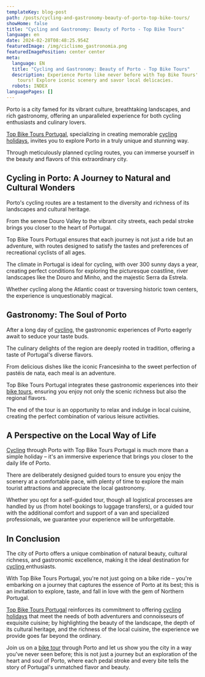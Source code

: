 ```yaml
---
templateKey: blog-post
path: /posts/cycling-and-gastronomy-beauty-of-porto-top-bike-tours/
showHome: false
title: "Cycling and Gastronomy: Beauty of Porto - Top Bike Tours"
language: en
date: 2024-02-28T08:48:25.954Z
featuredImage: /img/ciclismo_gastronomia.png
featuredImagePosition: center center
meta:
  language: EN
  title: "Cycling and Gastronomy: Beauty of Porto - Top Bike Tours"
  description: Experience Porto like never before with Top Bike Tours' exceptional
    tours! Explore iconic scenery and savor local delicacies.
  robots: INDEX
languagePages: []
---
```

Porto is a city famed for its vibrant culture, breathtaking landscapes, and rich gastronomy, offering an unparalleled experience for both cycling enthusiasts and culinary lovers.

[Top Bike Tours Portugal](https://topbiketoursportugal.com/), specializing in creating memorable [cycling holidays](https://topbiketoursportugal.com/bike-tours-in-portugal/), invites you to explore Porto in a truly unique and stunning way.

Through meticulously planned cycling routes, you can immerse yourself in the beauty and flavors of this extraordinary city.

## Cycling in Porto: A Journey to Natural and Cultural Wonders

Porto's cycling routes are a testament to the diversity and richness of its landscapes and cultural heritage.

From the serene Douro Valley to the vibrant city streets, each pedal stroke brings you closer to the heart of Portugal.

Top Bike Tours Portugal ensures that each journey is not just a ride but an adventure, with routes designed to satisfy the tastes and preferences of recreational cyclists of all ages.

The climate in Portugal is ideal for cycling, with over 300 sunny days a year, creating perfect conditions for exploring the picturesque coastline, river landscapes like the Douro and Minho, and the majestic Serra da Estrela.

Whether cycling along the Atlantic coast or traversing historic town centers, the experience is unquestionably magical.

## Gastronomy: The Soul of Porto

After a long day of [cycling](https://topbiketoursportugal.com/bike-tours-in-portugal/), the gastronomic experiences of Porto eagerly await to seduce your taste buds.

The culinary delights of the region are deeply rooted in tradition, offering a taste of Portugal's diverse flavors.

From delicious dishes like the iconic Francesinha to the sweet perfection of pastéis de nata, each meal is an adventure.

Top Bike Tours Portugal integrates these gastronomic experiences into their [bike tours](https://topbiketoursportugal.com/bike-tours-porto-portugal/), ensuring you enjoy not only the scenic richness but also the regional flavors.

The end of the tour is an opportunity to relax and indulge in local cuisine, creating the perfect combination of various leisure activities.

## A Perspective on the Local Way of Life

[Cycling](https://topbiketoursportugal.com/bike-tours-in-portugal/) through Porto with Top Bike Tours Portugal is much more than a simple holiday – it's an immersive experience that brings you closer to the daily life of Porto.

There are deliberately designed guided tours to ensure you enjoy the scenery at a comfortable pace, with plenty of time to explore the main tourist attractions and appreciate the local gastronomy.

Whether you opt for a self-guided tour, though all logistical processes are handled by us (from hotel bookings to luggage transfers), or a guided tour with the additional comfort and support of a van and specialized professionals, we guarantee your experience will be unforgettable.

## In Conclusion

The city of Porto offers a unique combination of natural beauty, cultural richness, and gastronomic excellence, making it the ideal destination for [cycling ](https://topbiketoursportugal.com/)enthusiasts.

With Top Bike Tours Portugal, you're not just going on a bike ride – you're embarking on a journey that captures the essence of Porto at its best; this is an invitation to explore, taste, and fall in love with the gem of Northern Portugal.

[Top Bike Tours Portugal](https://topbiketoursportugal.com/) reinforces its commitment to offering [cycling holidays](https://topbiketoursportugal.com/) that meet the needs of both adventurers and connoisseurs of exquisite cuisine; by highlighting the beauty of the landscape, the depth of its cultural heritage, and the richness of the local cuisine, the experience we provide goes far beyond the ordinary.

Join us on a [bike tour](https://topbiketoursportugal.com/bike-tours-porto-portugal/) through Porto and let us show you the city in a way you've never seen before; this is not just a journey but an exploration of the heart and soul of Porto, where each pedal stroke and every bite tells the story of Portugal's unmatched flavor and beauty.